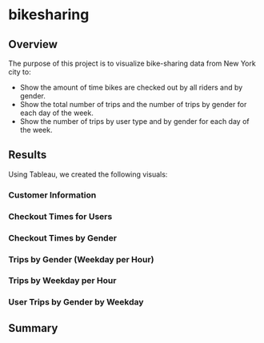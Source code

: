 # bikesharing

## Overview
The purpose of this project is to visualize bike-sharing data from New York city to:
-	Show the amount of time bikes are checked out by all riders and by gender.
-	Show the total number of trips and the number of trips by gender for each day of the week.
-	Show the number of trips by user type and by gender for each day of the week.

## Results
Using Tableau, we created the following visuals:

### Customer Information

### Checkout Times for Users

### Checkout Times by Gender

### Trips by Gender (Weekday per Hour)

### Trips by Weekday per Hour

### User Trips by Gender by Weekday


## Summary
